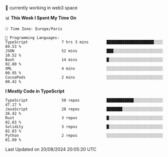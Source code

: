 🔭 currently working in web3 space

<!--START_SECTION:waka-->
📊 **This Week I Spent My Time On** 

```text
🕑︎ Time Zone: Europe/Paris

💬 Programming Languages: 
TypeScript               7 hrs 3 mins        █████████████████████░░░░   84.53 % 
JSON                     52 mins             ███░░░░░░░░░░░░░░░░░░░░░░   10.52 % 
Bash                     14 mins             █░░░░░░░░░░░░░░░░░░░░░░░░   02.80 % 
XML                      4 mins              ░░░░░░░░░░░░░░░░░░░░░░░░░   00.95 % 
CocoaPods                2 mins              ░░░░░░░░░░░░░░░░░░░░░░░░░   00.42 % 
```

**I Mostly Code in TypeScript** 

```text
TypeScript               50 repos            ████████████░░░░░░░░░░░░░   47.17 % 
JavaScript               28 repos            ███████░░░░░░░░░░░░░░░░░░   26.42 % 
Rust                     3 repos             █░░░░░░░░░░░░░░░░░░░░░░░░   02.83 % 
Solidity                 3 repos             █░░░░░░░░░░░░░░░░░░░░░░░░   02.83 % 
Python                   2 repos             ░░░░░░░░░░░░░░░░░░░░░░░░░   01.89 % 
```




 Last Updated on 20/08/2024 20:05:20 UTC
<!--END_SECTION:waka-->
